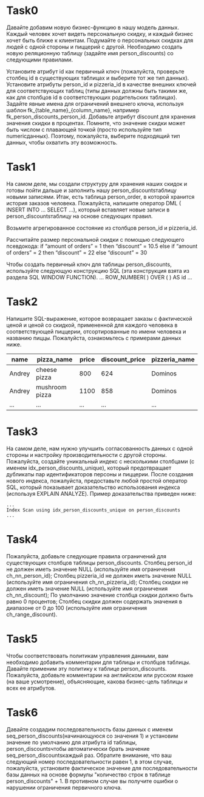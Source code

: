 # Task0
Давайте добавим новую бизнес-функцию в нашу модель данных. Каждый человек хочет видеть персональную скидку, и каждый бизнес хочет быть ближе к клиентам.
Подумайте о персональных скидках для людей с одной стороны и пиццерий с другой. Необходимо создать новую реляционную таблицу (задайте имя person_discounts) со следующими правилами.

Установите атрибут id как первичный ключ (пожалуйста, проверьте столбец id в существующих таблицах и выберите тот же тип данных).
Установите атрибуты person_id и pizzeria_id в качестве внешних ключей для соответствующих таблиц (типы данных должны быть такими же, как для столбцов id в соответствующих родительских таблицах).
Задайте явные имена для ограничений внешнего ключа, используя шаблон fk_{table_name}_{column_name}, например fk_person_discounts_person_id.
Добавьте атрибут discount для хранения значения скидки в процентах. Помните, что значение скидки может быть числом с плавающей точкой (просто используйте тип numericданных). Поэтому, пожалуйста, выберите подходящий тип данных, чтобы охватить эту возможность.


# Task1
На самом деле, мы создали структуру для хранения наших скидок и готовы пойти дальше и заполнить нашу person_discountsтаблицу новыми записями.
Итак, есть таблица person_order, в которой хранится история заказов человека. Пожалуйста, напишите оператор DML ( INSERT INTO ... SELECT ...), который вставляет новые записи в person_discountsтаблицу на основе следующих правил.


Возьмите агрегированное состояние из столбцов person_id и pizzeria_id.


Рассчитайте размер персональной скидки с помощью следующего псевдокода:
if “amount of orders” = 1 then “discount” = 10.5  else if “amount of orders” = 2 then  “discount” = 22 else  “discount” = 30


Чтобы создать первичный ключ для таблицы person_discounts, используйте следующую конструкцию SQL (эта конструкция взята из раздела SQL WINDOW FUNCTION).
... ROW_NUMBER( ) OVER ( ) AS id ...

# Task2
Напишите SQL-выражение, которое возвращает заказы с фактической ценой и ценой со скидкой, примененной для каждого человека в соответствующей пиццерии, отсортированные по имени человека и названию пиццы. Пожалуйста, ознакомьтесь с примерами данных ниже.

| name | pizza_name | price | discount_price | pizzeria_name | 
| ------ | ------ | ------ | ------ | ------ |
| Andrey | cheese pizza | 800 | 624 | Dominos |
| Andrey | mushroom pizza | 1100 | 858 | Dominos |
| ... | ... | ... | ... | ... |

# Task3
На самом деле, нам нужно улучшить согласованность данных с одной стороны и настройку производительности с другой стороны. Пожалуйста, создайте уникальный индекс с несколькими столбцами (с именем idx_person_discounts_unique), который предотвращает дубликаты пар идентификаторов персоны и пиццерии.
После создания нового индекса, пожалуйста, предоставьте любой простой оператор SQL, который показывает доказательство использования индекса (используя EXPLAIN ANALYZE). Пример доказательства приведен ниже:

    ...
    Index Scan using idx_person_discounts_unique on person_discounts
    ...

# Task4
Пожалуйста, добавьте следующие правила ограничений для существующих столбцов таблицы person_discounts.
Столбец person_id не должен иметь значение NULL (используйте имя ограничения ch_nn_person_id);
Столбец pizzeria_id не должен иметь значение NULL (используйте имя ограничения ch_nn_pizzeria_id);
Столбец скидки не должен иметь значение NULL (используйте имя ограничения ch_nn_discount);
По умолчанию значение столбца скидки должно быть равно 0 процентов;
Столбец скидки должен содержать значения в диапазоне от 0 до 100 (используйте имя ограничения ch_range_discount).

# Task5
Чтобы соответствовать политикам управления данными, вам необходимо добавить комментарии для таблицы и столбцов таблицы. Давайте применим эту политику к таблице person_discounts. Пожалуйста, добавьте комментарии на английском или русском языке (на ваше усмотрение), объясняющие, какова бизнес-цель таблицы и всех ее атрибутов.

# Task6
Давайте создадим последовательность базы данных с именем seq_person_discounts(начинающуюся со значения 1) и установим значение по умолчанию для атрибута id таблицы, person_discountsчтобы автоматически брать значение seq_person_discountsкаждый раз. Обратите внимание, что ваш следующий номер последовательности равен 1, в этом случае, пожалуйста, установите фактическое значение для последовательности базы данных на основе формулы "количество строк в таблице person_discounts" + 1. В противном случае вы получите ошибки о нарушении ограничения первичного ключа.


